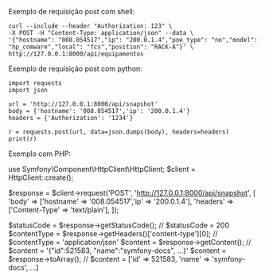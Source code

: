 Exemplo de requisição post com shell:

    curl --include --header "Authorization: 123" \
    -X POST -H "Content-Type: application/json" --data \
    '{"hostname": "008.054517","ip": "200.0.1.4","poe_type": "no","model": "hp_comware","local": "fcs","position": "RACK-A"}' \
    http://127.0.0.1:8000/api/equipamentos

Exemplo de requisição post com python:

    import requests
    import json

    url = 'http://127.0.0.1:8000/api/snapshot'
    body = {'hostname': '008.054517','ip': '200.0.1.4'}
    headers = {'Authorization': '1234'}

    r = requests.post(url, data=json.dumps(body), headers=headers)
    print(r)

Exemplo com PHP:

use Symfony\Component\HttpClient\HttpClient;
$client = HttpClient::create();

$response = $client->request('POST', 'http://127.0.0.1:8000/api/snapshot', [
    'body' => ['hostname' => '008.054517','ip' => '200.0.1.4'],
    'headers' => ['Content-Type' => 'text/plain'],
]);


$statusCode = $response->getStatusCode();
// $statusCode = 200
$contentType = $response->getHeaders()['content-type'][0];
// $contentType = 'application/json'
$content = $response->getContent();
// $content = '{"id":521583, "name":"symfony-docs", ...}'
$content = $response->toArray();
// $content = ['id' => 521583, 'name' => 'symfony-docs', ...]
